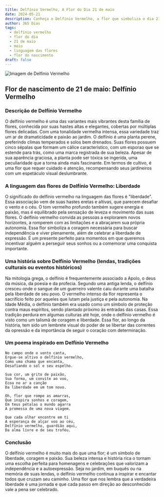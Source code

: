 ```yaml
---
title: Delfínio Vermelho, A Flor do Dia 21 de maio
date: 2024-05-21
description: Conheça o Delfínio Vermelho, a flor que simboliza o dia 21 de maio e seu significado 'Liberdade'. Explore a beleza e o simbolismo desta flor encantadora.
author: 365 Dias
tags:
  - delfínio vermelho
  - flor do dia
  - 21 de maio
  - maio
  - linguagem das flores
  - flor do nascimento
draft: false
---
```


![Imagem de Delfínio Vermelho](https://cdn.pixabay.com/photo/2019/08/28/07/43/nature-4436024_1280.jpg#center)

## Flor de nascimento de 21 de maio: Delfínio Vermelho

### Descrição de Delfínio Vermelho
O delfínio vermelho é uma das variantes mais vibrantes desta família de flores, conhecida por suas hastes altas e elegantes, cobertas por múltiplas flores delicadas. Com uma tonalidade vermelha intensa, essa variedade traz um ar de dramaticidade e paixão ao jardim. O delfínio é uma planta perene, preferindo climas temperados e solos bem drenados. Suas flores possuem cinco sépalas que formam um cálice característico, com um esporao que se estende para trás, como uma marca registrada de sua beleza. Apesar de sua aparência graciosa, a planta pode ser tóxica se ingerida, uma peculiaridade que a torna ainda mais fascinante. Em termos de cultivo, é uma flor que requer cuidado e atenção, recompensando seus jardineiros com um espetáculo visual deslumbrante.

### A linguagem das flores de Delfínio Vermelho: Liberdade
O significado do delfínio vermelho na linguagem das flores é "liberdade". Essa associação vem de suas hastes eretas e altivas, que parecem desafiar o vento e o céu. O tom vermelho profundo também sugere energia e paixão, mas é equilibrado pela sensação de leveza e movimento das suas flores. O delfínio vermelho convida as pessoas a explorarem novos horizontes, a romperem com as limitações e a abraçarem sua própria autonomia. Essa flor simboliza a coragem necessária para buscar independência e viver plenamente, além de celebrar a liberdade de expressão. É um presente perfeito para momentos em que queremos incentivar alguém a perseguir seus sonhos ou a comemorar uma conquista importante.

### Uma história sobre Delfínio Vermelho (lendas, tradições culturais ou eventos históricos)
Na mitologia grega, o delfínio é frequentemente associado a Apolo, o deus da música, da poesia e da profecia. Segundo uma antiga lenda, o delfínio cresceu onde o sangue de um guerreiro valente caiu durante uma batalha pela liberdade de seu povo. O vermelho intenso da flor representa o sacrifício feito por aqueles que lutam pela justiça e pela autonomia. Na Idade Média, o delfínio também era usado como um símbolo de proteção contra maus espíritos, sendo plantado próximo às entradas das casas. Essa tradição perdura em algumas culturas até hoje, onde o delfínio vermelho é visto como um talismã de coragem e liberdade. Essa flor, ao longo da história, tem sido um lembrete visual do poder de se libertar das correntes da opressão e da importância de seguir o coração com determinação.

### Um poema inspirado em Delfínio Vermelho
```
No campo onde o vento canta,
Ergue-se altivo o delfínio vermelho,
Como uma chama que encanta,
Desafiando o sol e seu espelho.

Sua cor, um grito de paixão,
Sua forma, um convite ao voo,
Ecoa no ar a canção
Da liberdade em um tom novo.

Oh, flor que rompe as amarras,
Que inspira sonhos e coragem,
Em teus pétalas o mundo agarra
A promessa de uma nova viagem.

Que cada olhar encontre em ti
A esperança de alçar voo ao céu,
Delfínio vermelho, guardião aqui,
Da alma livre e de seu troféu.
```

### Conclusão
O delfínio vermelho é muito mais do que uma flor; é um símbolo de liberdade, coragem e paixão. Sua beleza intensa e história rica o tornam uma escolha perfeita para homenagens e celebrações que valorizam a independência e a autoexpressão. Seja no jardim, em buquês ou na memória de suas lendas, o delfínio vermelho continua a inspirar e encantar todos que cruzam seu caminho. Uma flor que nos lembra que a verdadeira liberdade é uma jornada e que cada passo em direção ao desconhecido vale a pena ser celebrado.

